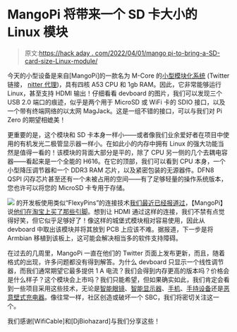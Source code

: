 # MangoPi 将带来一个 SD 卡大小的 Linux 模块

> 原文:[https://hack aday . com/2022/04/01/mango pi-to-bring-a-SD-card-size-Linux-module/](https://hackaday.com/2022/04/01/mangopi-to-bring-a-sd-card-sized-linux-module/)

今天的小型设备是来自[MangoPi]的一款名为 M-Core 的[小型模块化系统](https://twitter.com/mangopi_sbc/status/1507650871785816070) (Twitter 链接， [nitter 代理](https://nitter.net/mangopi_sbc/status/1507650871785816070))，具有四核 A53 CPU 和 1gb RAM。因此，它非常能够运行 Linux，甚至支持 HDMI 输出！仔细看看 devboard 的图片，我们可以发现三个 USB 2.0 端口的痕迹，似乎是两个用于 MicroSD 或 WiFi 卡的 SDIO 接口，以及一个带有终端网络的以太网 MagJack。这是一组不错的接口，可以与我们对 Pi Zero 的期望相媲美！

更重要的是，这个模块和 SD 卡本身一样小——或者像我们业余爱好者在项目中使用的有机发光二极管显示器一样小。在如此小的内存中拥有 Linux 的强大功能当然是值得一看的！该模块的背面大部分是平的，除了 CPU 另一侧的几个去耦电容器——看起来是一个全能的 H616。在它的顶部，我们可以看到 CPU 本身，一个小型降压调节器和一个 DDR3 RAM 芯片，以及紧密包装的无源器件。DFN8 QSPI 闪存芯片甚至还有一个未被占用的空间——有了足够轻量的操作系统版本，您也许可以将您的 MicroSD 卡专用于存储。

[![](../Images/4f0d6221db762c8a67ab9576c85da331.png)](https://hackaday.com/wp-content/uploads/2022/03/mangopi_detail.jpg) 的开发板使用类似“FlexyPins”的连接技术[我们最近已经报道过](https://hackaday.com/2022/03/07/flexypins-might-help-with-those-pesky-castellated-modules/)，【MangoPi】说[他们在淘宝上买了那些引脚](https://twitter.com/mangopi_sbc/status/1508631148435750912)。想到让 HDMI 通过这样的连接，我们不禁有点觉得好笑，但它似乎足够好了！像这样的城堡式模块相对容易使用，因此从 devboard 中取出该模块并将其放到 PCB 上应该不难。据报道，下一步是将 Armbian 移植到该板上，这可能会解决相当多的软件支持障碍。

在过去的几周里，MangoPi 一直在他们的 Twitter 页面上发布更新，而且，随着格式的出现，许多问题都没有得到解答。为什么 devboard 只显示一个线性调节器，而我们通常期望它最多提供 1 A 电流？我们会得到内存更高的版本吗？价格会是什么样子？这个模块会上市吗？我们只能希望，但如果确实如此，我们肯定会看到一些项目采用这些技术，无论是[智能眼镜](https://hackaday.com/2021/08/14/3d-printed-smart-glasses-put-linux-in-your-face/)、[智能显示器](https://hackaday.com/2019/07/31/open-source-smart-display-takes-the-long-way-around/)、[手机](https://hackaday.com/2017/09/12/hackaday-prize-entry-retrofit-a-nokia/)、[手持设备](https://hackaday.com/2022/02/04/the-fifteen-dollar-linux-computer/)还是[恶意壁式充电器](https://hackaday.com/2021/07/26/wifiwart-boots-linux-moves-to-next-design-phase/)。像往常一样，社区创造或破坏一个 SBC，我们将密切关注这一个。

我们感谢[WifiCable]和[DjBiohazard]与我们分享这些！